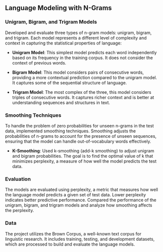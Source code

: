 ## Language Modeling with N-Grams

### Unigram, Bigram, and Trigram Models

Developed and evaluate three types of n-gram models: unigram, bigram, and trigram. Each model represents a different level of complexity and context in capturing the statistical properties of language:

- **Unigram Model**: This simplest model predicts each word independently based on its frequency in the training corpus. It does not consider the context of previous words.

- **Bigram Model**: This model considers pairs of consecutive words, providing a more contextual prediction compared to the unigram model. It captures some of the sequential structure of language.

- **Trigram Model**: The most complex of the three, this model considers triples of consecutive words. It captures richer context and is better at understanding sequences and structures in text.

### Smoothing Techniques

To handle the problem of zero probabilities for unseen n-grams in the test data, implemented smoothing techniques. Smoothing adjusts the probabilities of n-grams to account for the presence of unseen sequences, ensuring that the model can handle out-of-vocabulary words effectively.

- **K-Smoothing**: Used k-smoothing (add-k smoothing) to adjust unigram and bigram probabilities. The goal is to find the optimal value of k that minimizes perplexity, a measure of how well the model predicts the test data.

### Evaluation

The models are evaluated using perplexity, a metric that measures how well the language model predicts a given set of test data. Lower perplexity indicates better predictive performance. Compared the performance of the unigram, bigram, and trigram models and analyze how smoothing affects the perplexity.

### Data

The project utilizes the Brown Corpus, a well-known text corpus for linguistic research. It includes training, testing, and development datasets, which are processed to build and evaluate the language models.
